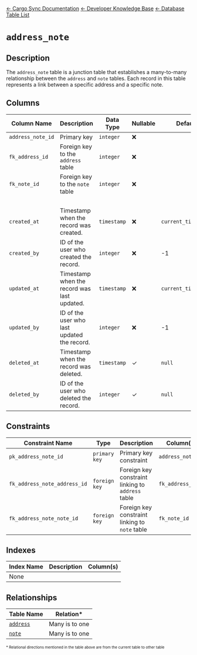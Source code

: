 [← Cargo Sync Documentation](../../../../readme.md) [← Developer Knowledge Base](../../readme.md) [← Database Table List](../database-design.md)

# `address_note`

## Description

The `address_note` table is a junction table that establishes a many-to-many relationship between the `address` and `note` tables. Each record in this table represents a link between a specific address and a specific note.

## Columns

|Column Name|Description|Data Type|Nullable|Default|
|-|-|-|-|-|
|`address_note_id`|Primary key|`integer`|❌||
|`fk_address_id`|Foreign key to the `address` table|`integer`|❌||
|`fk_note_id`|Foreign key to the `note` table|`integer`|❌||
|&nbsp;|
|`created_at`|Timestamp when the record was created.|`timestamp`|❌|`current_timestamp`|
|`created_by`|ID of the user who created the record.|`integer`|❌|-1|
|`updated_at`|Timestamp when the record was last updated.|`timestamp`|❌|`current_timestamp`|
|`updated_by`|ID of the user who last updated the record.|`integer`|❌|-1|
|`deleted_at`|Timestamp when the record was deleted.|`timestamp`|✓|`null`|
|`deleted_by`|ID of the user who deleted the record.|`integer`|✓|`null`|

## Constraints

|Constraint Name|Type|Description|Column(s)|
|--|--|--|--|
|`pk_address_note_id`|`primary key`|Primary key constraint|`address_note_id`|
|`fk_address_note_address_id`|`foreign key`|Foreign key constraint linking to `address` table|`fk_address_id`|
|`fk_address_note_note_id`|`foreign key`|Foreign key constraint linking to `note` table|`fk_note_id`|

## Indexes

|Index Name|Description|Column(s)|
|-|-|-|
|None|

## Relationships

|Table Name|Relation*|
|-|-|
|[`address`](./address-table.md)|Many is to one|
|[`note`](./note-table.md)|Many is to one|


<span style="font-size:10px">\* Relational directions mentioned in the table above are from the current table to other table</span>